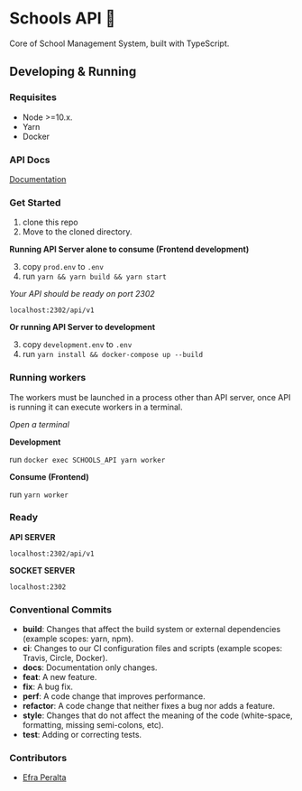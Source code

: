 # Schools API 🚀

Core of School Management System, built with TypeScript.

## Developing & Running

### Requisites

* Node >=10.x.
* Yarn
* Docker

### API Docs

[Documentation](https://documenter.getpostman.com/view/7831505/S1Zw6VCU?version=latest)

### Get Started

1. clone this repo
2. Move to the cloned directory.

**Running API Server alone to consume (Frontend development)**

3. copy ``` prod.env ``` to ``` .env ```
4. run ``` yarn && yarn build && yarn start ```

_Your API should be ready on port 2302_

``` localhost:2302/api/v1 ```


**Or running API Server to development**

3. copy ``` development.env ``` to ``` .env ```
4. run ``` yarn install && docker-compose up --build ```


### Running workers

The workers must be launched in a process other than API server,
once API is running it can execute workers in a terminal.

_Open a terminal_

**Development**

run ``` docker exec SCHOOLS_API yarn worker ```

**Consume (Frontend)**

run ``` yarn worker ```

### Ready

**API SERVER**

``` localhost:2302/api/v1 ```

**SOCKET SERVER**

``` localhost:2302 ```

### Conventional Commits

* **build**: Changes that affect the build system or external dependencies (example scopes: yarn, npm).
* **ci**: Changes to our CI configuration files and scripts (example scopes: Travis, Circle, Docker).
* **docs**: Documentation only changes.
* **feat**: A new feature.
* **fix**: A bug fix.
* **perf**: A code change that improves performance.
* **refactor**: A code change that neither fixes a bug nor adds a feature.
* **style**: Changes that do not affect the meaning of the code (white-space, formatting, missing semi-colons, etc).
* **test**: Adding or correcting tests.

### Contributors

* [Efra Peralta](https://github.com/Efraa)